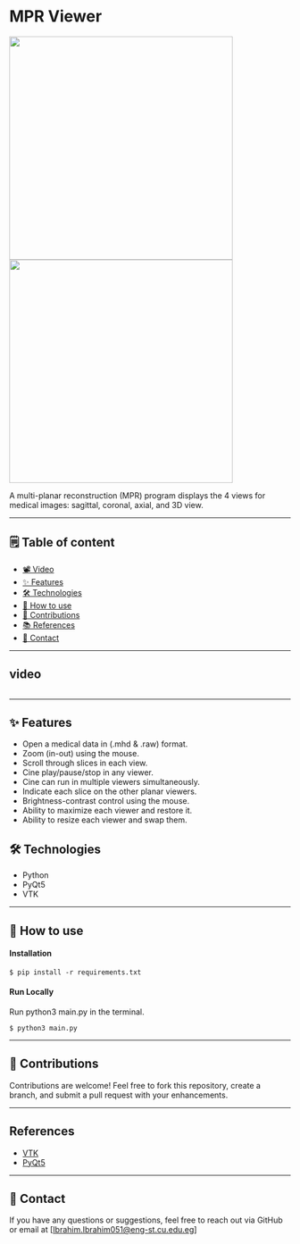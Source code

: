 # MPR Viewer
<img src="https://github.com/user-attachments/assets/3e606e68-24dd-4f9c-b3b3-0e10bf4532d7" width="400" />
<img src="https://github.com/user-attachments/assets/0b89d867-3df1-42f4-9bd1-c251da12e808" width="400" />

A multi-planar reconstruction (MPR) program displays the 4 views for medical images: sagittal, coronal, axial, and 3D view.

---
## 🗒️ Table of content
- [📽️ Video](#video)
- [✨ Features](#-features)
- [🛠️ Technologies](#-Technologies)
- [🚀 How to use](#-how-to-use)
- [🤝 Contributions](#-contributions)
- [📚 References](#-References)
- [📧 Contact](#-contact)
---

## video
<video src="https://github.com/user-attachments/assets/94c5e3e1-eb01-4c1e-bab5-1446492c8f22" width="0" controls>
  Your browser does not support the video tag.
</video>

---

## ✨ Features
- Open a medical data in (.mhd & .raw) format.
- Zoom (in-out) using the mouse.
- Scroll through slices in each view.
- Cine play/pause/stop in any viewer.
- Cine can run in multiple viewers simultaneously.
- Indicate each slice on the other planar viewers.
- Brightness-contrast control using the mouse.
- Ability to maximize each viewer and restore it.
- Ability to resize each viewer and swap them.

## 🛠️ Technologies
- Python
- PyQt5
- VTK

---

## 🚀 How to use
#### Installation
```Terminal
$ pip install -r requirements.txt
```
#### Run Locally
Run python3 main.py in the terminal.
```Terminal
$ python3 main.py
```

---

## 🤝 Contributions
Contributions are welcome! Feel free to fork this repository, create a branch, and submit a pull request with your enhancements.

---

## References

- [VTK](https://vtk.org/)
- [PyQt5](https://pypi.org/project/PyQt5/)

---

## 📧 Contact
If you have any questions or suggestions, feel free to reach out via GitHub or email at [Ibrahim.Ibrahim051@eng-st.cu.edu.eg]
